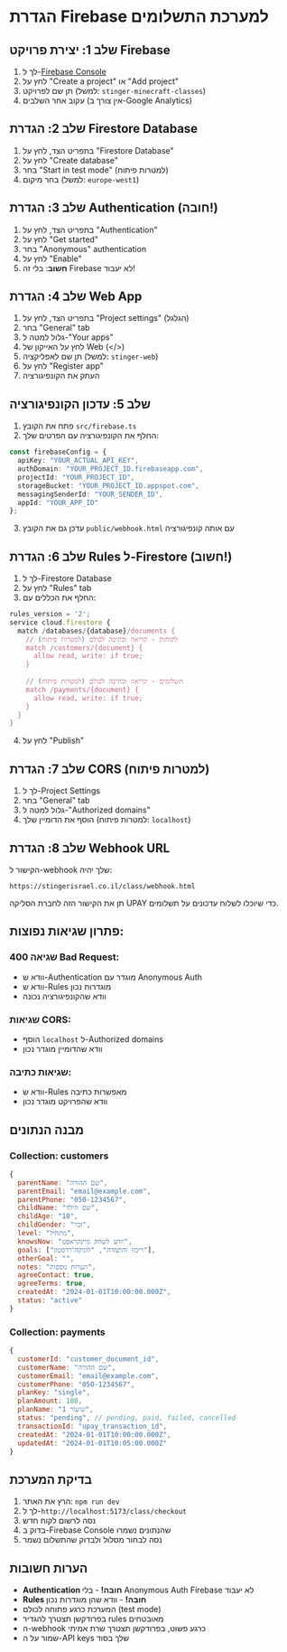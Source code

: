 # הגדרת Firebase למערכת התשלומים

## שלב 1: יצירת פרויקט Firebase

1. לך ל-[Firebase Console](https://console.firebase.google.com/)
2. לחץ על "Create a project" או "Add project"
3. תן שם לפרויקט (למשל: `stinger-minecraft-classes`)
4. עקוב אחר השלבים (אין צורך ב-Google Analytics)

## שלב 2: הגדרת Firestore Database

1. בתפריט הצד, לחץ על "Firestore Database"
2. לחץ על "Create database"
3. בחר "Start in test mode" (למטרות פיתוח)
4. בחר מיקום (למשל: `europe-west1`)

## שלב 3: הגדרת Authentication (חובה!)

1. בתפריט הצד, לחץ על "Authentication"
2. לחץ על "Get started"
3. בחר "Anonymous" authentication
4. לחץ על "Enable"
5. **חשוב**: בלי זה Firebase לא יעבוד!

## שלב 4: הגדרת Web App

1. בתפריט הצד, לחץ על "Project settings" (הגלגל)
2. בחר "General" tab
3. גלול למטה ל-"Your apps"
4. לחץ על האייקון של Web (</>)
5. תן שם לאפליקציה (למשל: `stinger-web`)
6. לחץ על "Register app"
7. העתק את הקונפיגורציה

## שלב 5: עדכון הקונפיגורציה

1. פתח את הקובץ `src/firebase.ts`
2. החלף את הקונפיגורציה עם הפרטים שלך:

```typescript
const firebaseConfig = {
  apiKey: "YOUR_ACTUAL_API_KEY",
  authDomain: "YOUR_PROJECT_ID.firebaseapp.com",
  projectId: "YOUR_PROJECT_ID",
  storageBucket: "YOUR_PROJECT_ID.appspot.com",
  messagingSenderId: "YOUR_SENDER_ID",
  appId: "YOUR_APP_ID"
};
```

3. עדכן גם את הקובץ `public/webhook.html` עם אותה קונפיגורציה

## שלב 6: הגדרת Rules ל-Firestore (חשוב!)

1. לך ל-Firestore Database
2. לחץ על "Rules" tab
3. החלף את הכללים עם:

```javascript
rules_version = '2';
service cloud.firestore {
  match /databases/{database}/documents {
    // לקוחות - קריאה וכתיבה לכולם (למטרות פיתוח)
    match /customers/{document} {
      allow read, write: if true;
    }
    
    // תשלומים - קריאה וכתיבה לכולם (למטרות פיתוח)
    match /payments/{document} {
      allow read, write: if true;
    }
  }
}
```

4. לחץ על "Publish"

## שלב 7: הגדרת CORS (למטרות פיתוח)

1. לך ל-Project Settings
2. בחר "General" tab
3. גלול למטה ל-"Authorized domains"
4. הוסף את הדומיין שלך (למטרות פיתוח: `localhost`)

## שלב 8: הגדרת Webhook URL

הקישור ל-webhook שלך יהיה:
```
https://stingerisrael.co.il/class/webhook.html
```

תן את הקישור הזה לחברת הסליקה UPAY כדי שיוכלו לשלוח עדכונים על תשלומים.

## פתרון שגיאות נפוצות:

### שגיאה 400 Bad Request:
- וודא ש-Authentication מוגדר עם Anonymous Auth
- וודא ש-Rules מוגדרות נכון
- וודא שהקונפיגורציה נכונה

### שגיאות CORS:
- הוסף `localhost` ל-Authorized domains
- וודא שהדומיין מוגדר נכון

### שגיאות כתיבה:
- וודא ש-Rules מאפשרות כתיבה
- וודא שהפרויקט מוגדר נכון

## מבנה הנתונים

### Collection: customers
```javascript
{
  parentName: "שם ההורה",
  parentEmail: "email@example.com",
  parentPhone: "050-1234567",
  childName: "שם הילד",
  childAge: "10",
  childGender: "זכר",
  level: "מתחיל",
  knowsNow: "יודע לשחק מיינקראפט",
  goals: ["ריכוז והתמדה", "לוגיקה־רדסטון"],
  otherGoal: "",
  notes: "הערות נוספות",
  agreeContact: true,
  agreeTerms: true,
  createdAt: "2024-01-01T10:00:00.000Z",
  status: "active"
}
```

### Collection: payments
```javascript
{
  customerId: "customer_document_id",
  customerName: "שם ההורה",
  customerEmail: "email@example.com",
  customerPhone: "050-1234567",
  planKey: "single",
  planAmount: 180,
  planName: "שיעור 1",
  status: "pending", // pending, paid, failed, cancelled
  transactionId: "upay_transaction_id",
  createdAt: "2024-01-01T10:00:00.000Z",
  updatedAt: "2024-01-01T10:05:00.000Z"
}
```

## בדיקת המערכת

1. הרץ את האתר: `npm run dev`
2. לך ל-`http://localhost:5173/class/checkout`
3. נסה לרשום לקוח חדש
4. בדוק ב-Firebase Console שהנתונים נשמרו
5. נסה לבחור מסלול ולבדוק שהתשלום נשמר

## הערות חשובות

- **Authentication חובה!** - בלי Anonymous Auth Firebase לא יעבוד
- **Rules חובה!** - וודא שהן מוגדרות נכון
- המערכת כרגע פתוחה לכולם (test mode)
- בפרודקשן תצטרך להגדיר rules מאובטחים
- ה-webhook כרגע פשוט, בפרודקשן תצטרך שרת אמיתי
- שמור על ה-API keys שלך בסוד
